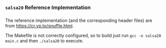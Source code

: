 ### `salsa20` Reference Implementation
###

The reference implementation (and the corresponding header files) are from https://cr.yp.to/snuffle.html. 

The Makefile is not correctly configured, so to build just run `gcc -o salsa20 main.c` and then `./salsa20` to execute. 
